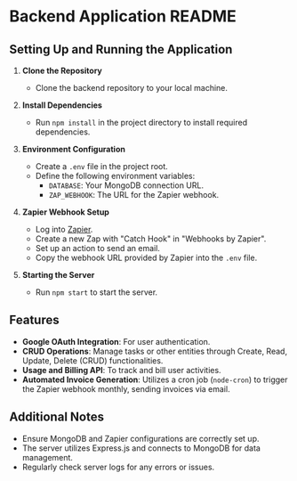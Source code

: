 # Backend Application README

## Setting Up and Running the Application

1. **Clone the Repository**
   - Clone the backend repository to your local machine.

2. **Install Dependencies**
   - Run `npm install` in the project directory to install required dependencies.

3. **Environment Configuration**
   - Create a `.env` file in the project root.
   - Define the following environment variables:
     - `DATABASE`: Your MongoDB connection URL.
     - `ZAP_WEBHOOK`: The URL for the Zapier webhook.

4. **Zapier Webhook Setup**
   - Log into [Zapier](https://zapier.com/).
   - Create a new Zap with "Catch Hook" in "Webhooks by Zapier".
   - Set up an action to send an email.
   - Copy the webhook URL provided by Zapier into the `.env` file.

5. **Starting the Server**
   - Run `npm start` to start the server.

## Features

- **Google OAuth Integration**: For user authentication.
- **CRUD Operations**: Manage tasks or other entities through Create, Read, Update, Delete (CRUD) functionalities.
- **Usage and Billing API**: To track and bill user activities.
- **Automated Invoice Generation**: Utilizes a cron job (`node-cron`) to trigger the Zapier webhook monthly, sending invoices via email.

## Additional Notes

- Ensure MongoDB and Zapier configurations are correctly set up.
- The server utilizes Express.js and connects to MongoDB for data management.
- Regularly check server logs for any errors or issues.
